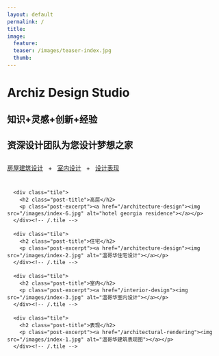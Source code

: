 ```yaml
---
layout: default
permalink: /
title:
image:
  feature:
  teaser: /images/teaser-index.jpg
  thumb:
---
```


<div class="page-lead" style="background-image:url(/images/wood-texture-1600x800.jpg)">
  <div class="wrap page-lead-content">
    <h1>Archiz Design Studio</h1>
    <h2>  </h2>
    <h2>知识+灵感+创新+经验</h2>
    <h2>资深设计团队为您设计梦想之家</h2>
    <h2>  </h2>
    <a href="/architecture-design" class="btn-inverse">房屋建筑设计</a> &nbsp; + &nbsp; <a href="/interior-design" class="btn-inverse">室内设计</a> &nbsp; + &nbsp; <a href="/architectural-rendering" class="btn-inverse">设计表现</a>
  </div><!-- /.page-lead-content -->
</div><!-- /.page-lead -->

<div id="page-wrapper">
      <!--[if lt IE 9]><div class="upgrade notice-warning"><strong>Your browser is quite old!</strong> Why not <a href="http://whatbrowser.org/">upgrade to a newer one</a> to better enjoy this site?</div><![endif]-->

<div id="main" role="main">
  <div class="wrap">
    <div class="page-title">
    <h1></h1>
    </div>

<div class="archive-wrap">
  <div class="page-content">

      <div class="tile">
        <h2 class="post-title">高层</h2>
        <p class="post-excerpt"><a href="/architecture-design"><img src="/images/index-6.jpg" alt="hotel georgia residence"></a></p>
      </div><!-- /.tile -->

      <div class="tile">
        <h2 class="post-title">住宅</h2>
        <p class="post-excerpt"><a href="/architecture-design"><img src="/images/index-2.jpg" alt="温哥华住宅设计"></a></p>
      </div><!-- /.tile -->

      <div class="tile">
        <h2 class="post-title">室内</h2>
        <p class="post-excerpt"><a href="/interior-design"><img src="/images/index-3.jpg" alt="温哥华室内设计"></a></p>
      </div><!-- /.tile -->

      <div class="tile">
        <h2 class="post-title">表现</h2>
        <p class="post-excerpt"><a href="/architectural-rendering"><img src="/images/index-1.jpg" alt="温哥华建筑表现图"></a></p>
      </div><!-- /.tile -->

  </div><!-- /.page-content -->
</div><!-- /.archive-wrap -->
</div><!-- /wrap -->
</div><!-- /main -->
</div> <!-- /page-wrapper -->
